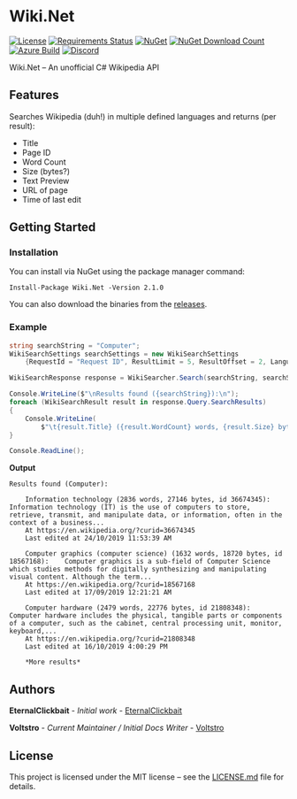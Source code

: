 # Wiki.Net

[![License](https://img.shields.io/github/license/Creepysin-Studios/Wiki.Net)](/LICENSE.md) 
[![Requirements Status](https://requires.io/github/Creepysin-Studios/Wiki.Net/requirements.svg?branch=Development)](https://requires.io/github/Creepysin-Studios/Wiki.Net/requirements/?branch=Stable) 
[![NuGet](https://img.shields.io/nuget/v/Wiki.Net)](https://www.nuget.org/packages/Wiki.Net/)
[![NuGet Download Count](https://img.shields.io/nuget/dt/Wiki.Net)](https://www.nuget.org/packages/Wiki.Net/)
[![Azure Build](https://img.shields.io/azure-devops/build/Creepysin-Studios/c4df32aa-4dfd-4b92-bf94-fe6c31c47b03/4/Development)](https://dev.azure.com/Creepysin-Studios/Wiki.Net)
[![Discord](https://img.shields.io/badge/Discord-Voltstro-7289da.svg?logo=discord)](https://discord.voltstro.dev)

Wiki.Net – An unofficial C# Wikipedia API

## Features

Searches Wikipedia (duh!) in multiple defined languages and returns (per result):
* Title
* Page ID
* Word Count
* Size (bytes?)
* Text Preview
* URL of page
* Time of last edit

## Getting Started

### Installation

You can install via NuGet using the package manager command:

```
Install-Package Wiki.Net -Version 2.1.0
```

You can also download the binaries from the [releases](https://github.com/Creepysin-Studios/Wiki.Net/releases).

### Example

```c#
string searchString = "Computer";
WikiSearchSettings searchSettings = new WikiSearchSettings
	{RequestId = "Request ID", ResultLimit = 5, ResultOffset = 2, Language= "en"};

WikiSearchResponse response = WikiSearcher.Search(searchString, searchSettings);

Console.WriteLine($"\nResults found ({searchString}):\n");
foreach (WikiSearchResult result in response.Query.SearchResults)
{
	Console.WriteLine(
		$"\t{result.Title} ({result.WordCount} words, {result.Size} bytes, id {result.PageId}):\t{result.Preview}...\n\tAt {result.Url(searchSettings.Language)}\n\tLast edited at {result.LastEdited}\n");
}

Console.ReadLine();
```

**Output**
```
Results found (Computer):

    Information technology (2836 words, 27146 bytes, id 36674345):  Information technology (IT) is the use of computers to store, retrieve, transmit, and manipulate data, or information, often in the context of a business...
    At https://en.wikipedia.org/?curid=36674345
    Last edited at 24/10/2019 11:53:39 AM

    Computer graphics (computer science) (1632 words, 18720 bytes, id 18567168):    Computer graphics is a sub-field of Computer Science which studies methods for digitally synthesizing and manipulating visual content. Although the term...
    At https://en.wikipedia.org/?curid=18567168
    Last edited at 17/09/2019 12:21:21 AM

    Computer hardware (2479 words, 22776 bytes, id 21808348):       Computer hardware includes the physical, tangible parts or components of a computer, such as the cabinet, central processing unit, monitor, keyboard,...
    At https://en.wikipedia.org/?curid=21808348
    Last edited at 16/10/2019 4:00:29 PM

    *More results*
```

## Authors

**EternalClickbait** - *Initial work* - [EternalClickbait](https://github.com/EternalClickbait)

**Voltstro** - *Current Maintainer / Initial Docs Writer* - [Voltstro](https://github.com/Voltstro)

## License

This project is licensed under the MIT license – see the [LICENSE.md](/LICENSE.md) file for details.
